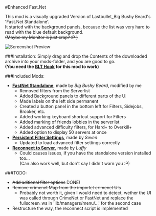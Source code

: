 #Enhanced Fast.Net

This mod is a visually upgraded Version of Lastbullet_Big Bushy Beard's 'Fast.Net Standalone'.  
It started with the background panels, because the list was very hard to read with the blue default background.  
~~(Maybe my Monitor is just crap?  :P )~~

![Screenshot Preview](http://www.imghost.eu/images/2016/02/18/EnhancedFast.Net.jpg)

###Installation:
   Simply drag and drop the Contents of the downloaded archive into your mods-folder, and you are good to go.  
   __(You need the [BLT Hook](http://paydaymods.com/download/) for this mod to work)__

###Included Mods:
- __[FastNet Standalone](http://paydaymods.com/mods/79/fastnetstand)__, made by _Big Bushy Beard_, modified by me
	- Removed filters from the Serverlist
	- Added Background panels to different parts of the UI
	- Made labels on the left side permanent
	- Created a button panel in the bottom left for Filters, Sidejobs, Brooker, etc.
	- Added working keyboard shortcut support for Filters
	- Added marking of friends lobbies in the serverlist
	- Added advanced difficulty filters, for Hard+ to Overkill+
	- Added option to display 50 servers at once
- __[Persistent Filter Settings](https://steamcommunity.com/app/218620/discussions/15/46476691291148659/)__, made by _Seven_
	- Updated to load advanced filter settings correctly
- __[Reconnect to Server](http://forums.lastbullet.net/mydownloads.php?action=view_down&did=13546)__, made by _Luffy_
	- Could causes issues, if you have the standalone version installed too...  
	  (Can also work well, but don't say I didn't warn you  :P)

###TODO:
- ~~Add aditional filter options~~ DONE!
- ~~Remove crimenet Map from the importet crimenet UIs~~
	- Probably not worth it, given I would need to detect, wether the UI was called through CrimeNet or FastNet and replace the fullscreen_ws in 'lib/managers/menu/...' for the second case
- Restructure the way, the reconnect script is implemented
